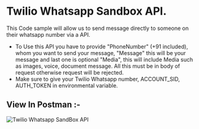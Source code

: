 # Twilio Whatsapp Sandbox API.
This Code sample will allow us to send message directly to someone on their whatsapp number via a API.
- To Use this API you have to provide "PhoneNumber" (+91 included), whom you want to send your message, "Message" this will be your message and last one is optional "Media", this will include Media such as images, voice, document message. All this must be in body of request otherwise request will be rejected.
- Make sure to give your Twilio Whatsapp number, ACCOUNT_SID, AUTH_TOKEN in environmental variable.

## View In Postman :- 

![Twilio Whatsapp SandBox API](https://user-images.githubusercontent.com/94986377/226427035-88e08d28-cb3d-4448-b215-f9a6ae0a72f0.jpg)

